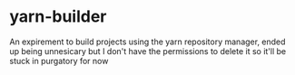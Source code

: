 # yarn-builder
An expirement to build projects using the yarn repository manager, ended up being unnesicary but I don't have the permissions to delete it so it'll be stuck in purgatory for now
